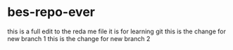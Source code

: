 # bes-repo-ever
this is a full edit to the reda me file
it is for learning git
this is the change for new branch 1
this is the change for new branch 2


